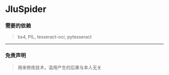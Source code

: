 # JluSpider

### 需要的依赖
> bs4, PIL, tesseract-ocr, pytesseract

--------------------------------------------------

### 免责声明
> 用来修炼技术，滥用产生的后果与本人无关
